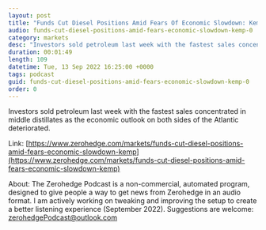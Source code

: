 ```yaml
---
layout: post
title: "Funds Cut Diesel Positions Amid Fears Of Economic Slowdown: Kemp "
audio: funds-cut-diesel-positions-amid-fears-economic-slowdown-kemp-0
category: markets
desc: "Investors sold petroleum last week with the fastest sales concentrated in middle distillates as the economic outlook on both sides of the Atlantic deteriorated."
duration: 00:01:49
length: 109
datetime: Tue, 13 Sep 2022 16:25:00 +0000
tags: podcast
guid: funds-cut-diesel-positions-amid-fears-economic-slowdown-kemp-0
order: 0
---
```

Investors sold petroleum last week with the fastest sales concentrated in middle distillates as the economic outlook on both sides of the Atlantic deteriorated.

Link: [https://www.zerohedge.com/markets/funds-cut-diesel-positions-amid-fears-economic-slowdown-kemp](https://www.zerohedge.com/markets/funds-cut-diesel-positions-amid-fears-economic-slowdown-kemp)

About: The Zerohedge Podcast is a non-commercial, automated program, designed to give people a way to get news from Zerohedge in an audio format.  I am actively working on tweaking and improving the setup to create a better listening experience (September 2022).  Suggestions are welcome: [zerohedgePodcast@outlook.com](mailto:zerohedgePodcast@outlook.com)